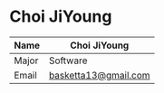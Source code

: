 # Choi JiYoung

Name | Choi JiYoung
------------ | -------------
Major| Software
Email | basketta13@gmail.com

